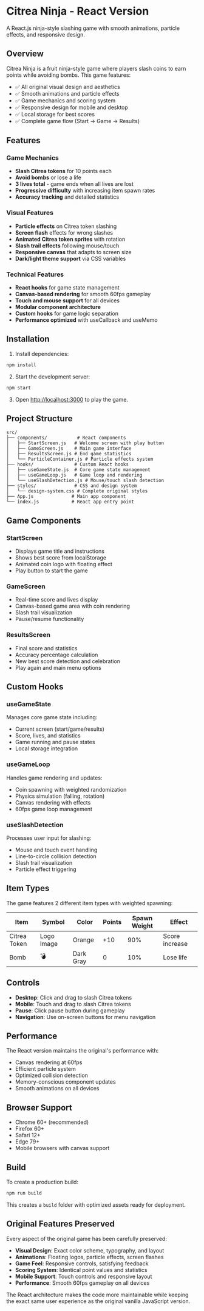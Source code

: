 # Citrea Ninja - React Version

A React.js ninja-style slashing game with smooth animations, particle effects, and responsive design.

## Overview

Citrea Ninja is a fruit ninja-style game where players slash coins to earn points while avoiding bombs. This game features:

- ✅ All original visual design and aesthetics
- ✅ Smooth animations and particle effects
- ✅ Game mechanics and scoring system
- ✅ Responsive design for mobile and desktop
- ✅ Local storage for best scores
- ✅ Complete game flow (Start → Game → Results)

## Features

### Game Mechanics
- **Slash Citrea tokens** for 10 points each
- **Avoid bombs** or lose a life
- **3 lives total** - game ends when all lives are lost
- **Progressive difficulty** with increasing item spawn rates
- **Accuracy tracking** and detailed statistics

### Visual Features
- **Particle effects** on Citrea token slashing
- **Screen flash** effects for wrong slashes
- **Animated Citrea token sprites** with rotation
- **Slash trail effects** following mouse/touch
- **Responsive canvas** that adapts to screen size
- **Dark/light theme support** via CSS variables

### Technical Features
- **React hooks** for game state management
- **Canvas-based rendering** for smooth 60fps gameplay
- **Touch and mouse support** for all devices
- **Modular component architecture**
- **Custom hooks** for game logic separation
- **Performance optimized** with useCallback and useMemo

## Installation

1. Install dependencies:
```bash
npm install
```

2. Start the development server:
```bash
npm start
```

3. Open [http://localhost:3000](http://localhost:3000) to play the game.

## Project Structure

```
src/
├── components/           # React components
│   ├── StartScreen.js   # Welcome screen with play button
│   ├── GameScreen.js    # Main game interface
│   ├── ResultsScreen.js # End game statistics
│   └── ParticleContainer.js # Particle effects system
├── hooks/               # Custom React hooks
│   ├── useGameState.js  # Core game state management
│   ├── useGameLoop.js   # Game loop and rendering
│   └── useSlashDetection.js # Mouse/touch slash detection
├── styles/              # CSS and design system
│   └── design-system.css # Complete original styles
├── App.js              # Main app component
└── index.js            # React app entry point
```

## Game Components

### StartScreen
- Displays game title and instructions
- Shows best score from localStorage
- Animated coin logo with floating effect
- Play button to start the game

### GameScreen
- Real-time score and lives display
- Canvas-based game area with coin rendering
- Slash trail visualization
- Pause/resume functionality

### ResultsScreen  
- Final score and statistics
- Accuracy percentage calculation
- New best score detection and celebration
- Play again and main menu options

## Custom Hooks

### useGameState
Manages core game state including:
- Current screen (start/game/results)
- Score, lives, and statistics
- Game running and pause states
- Local storage integration

### useGameLoop
Handles game rendering and updates:
- Coin spawning with weighted randomization
- Physics simulation (falling, rotation)
- Canvas rendering with effects
- 60fps game loop management

### useSlashDetection
Processes user input for slashing:
- Mouse and touch event handling
- Line-to-circle collision detection
- Slash trail visualization
- Particle effect triggering

## Item Types

The game features 2 different item types with weighted spawning:

| Item | Symbol | Color | Points | Spawn Weight | Effect |
|------|---------|-------|--------|--------------|--------|
| Citrea Token | Logo Image | Orange | +10 | 90% | Score increase |
| Bomb | 💣 | Dark Gray | 0 | 10% | Lose life |

## Controls

- **Desktop**: Click and drag to slash Citrea tokens
- **Mobile**: Touch and drag to slash Citrea tokens
- **Pause**: Click pause button during gameplay
- **Navigation**: Use on-screen buttons for menu navigation

## Performance

The React version maintains the original's performance with:
- Canvas rendering at 60fps
- Efficient particle system
- Optimized collision detection
- Memory-conscious component updates
- Smooth animations on all devices

## Browser Support

- Chrome 60+ (recommended)
- Firefox 60+
- Safari 12+
- Edge 79+
- Mobile browsers with canvas support

## Build

To create a production build:

```bash
npm run build
```

This creates a `build` folder with optimized assets ready for deployment.

## Original Features Preserved

Every aspect of the original game has been carefully preserved:

- **Visual Design**: Exact color scheme, typography, and layout
- **Animations**: Floating logos, particle effects, screen flashes
- **Game Feel**: Responsive controls, satisfying feedback
- **Scoring System**: Identical point values and statistics
- **Mobile Support**: Touch controls and responsive layout
- **Performance**: Smooth 60fps gameplay on all devices

The React architecture makes the code more maintainable while keeping the exact same user experience as the original vanilla JavaScript version.